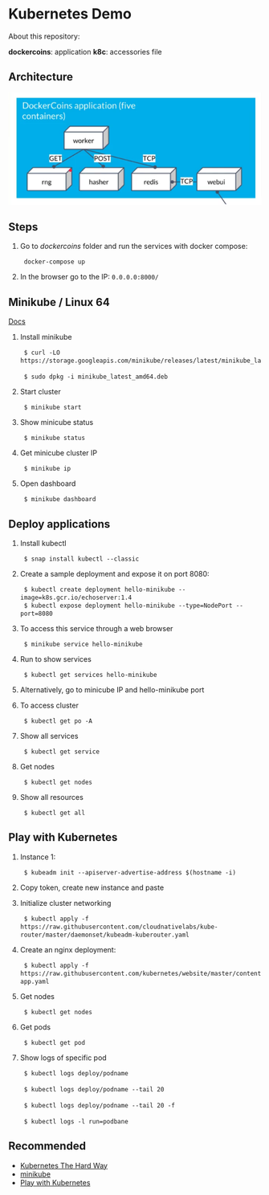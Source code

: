 Kubernetes Demo
====================

About this repository:

**dockercoins**: application
**k8c**: accessories file

## Architecture


<div align="center">
	<p align="center">
		<img src="imagenes-proyecto/architecture.png" />
	</p>
</div>


## Steps

1. Go to *dockercoins* folder and run the services with docker compose:

		docker-compose up

2. In the browser go to the IP: `0.0.0.0:8000/`

## Minikube / Linux 64

[Docs](https://minikube.sigs.k8s.io/docs/start/)

1. Install minikube

		$ curl -LO https://storage.googleapis.com/minikube/releases/latest/minikube_latest_amd64.deb

		$ sudo dpkg -i minikube_latest_amd64.deb

2. Start cluster

		$ minikube start

3. Show minicube status

		$ minikube status

4. Get minicube cluster IP

		$ minikube ip

5. Open dashboard

		$ minikube dashboard

## Deploy applications

1. Install kubectl

		$ snap install kubectl --classic

2. Create a sample deployment and expose it on port 8080:

		$ kubectl create deployment hello-minikube --image=k8s.gcr.io/echoserver:1.4
		$ kubectl expose deployment hello-minikube --type=NodePort --port=8080

3. To access this service through a web browser

		$ minikube service hello-minikube

4. Run to show services

		$ kubectl get services hello-minikube

5. Alternatively, go to minicube IP and hello-minikube port

6. To access cluster

		$ kubectl get po -A

7. Show all services

		$ kubectl get service

8. Get nodes

		$ kubectl get nodes

9. Show all resources

		$ kubectl get all

## Play with Kubernetes

1. Instance 1:

		$ kubeadm init --apiserver-advertise-address $(hostname -i)

2. Copy token, create new instance and paste

3. Initialize cluster networking

		$ kubectl apply -f https://raw.githubusercontent.com/cloudnativelabs/kube-router/master/daemonset/kubeadm-kuberouter.yaml

4. Create an nginx deployment:

		$ kubectl apply -f https://raw.githubusercontent.com/kubernetes/website/master/content/en/examples/application/nginx-app.yaml

5. Get nodes

		$ kubectl get nodes

6. Get pods

		$ kubectl get pod

7. Show logs of specific pod

		$ kubectl logs deploy/podname

		$ kubectl logs deploy/podname --tail 20

		$ kubectl logs deploy/podname --tail 20 -f

		$ kubectl logs -l run=podbane

## Recommended

* [Kubernetes The Hard Way](https://github.com/kelseyhightower/kubernetes-the-hard-way)
* [minikube](https://github.com/kubernetes/minikube)
* [Play with Kubernetes](https://labs.play-with-k8s.com/)

